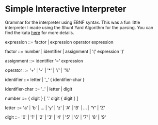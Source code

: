 # Simple Interactive Interpreter

Grammar for the interpreter using EBNF syntax. This was a fun little interpreter I made using the Shunt Yard Algorithm for the parsing. You can find the kata [here](https://www.codewars.com/kata/53005a7b26d12be55c000243/train/javascript) for more details.

expression      ::= factor | expression operator expression

factor          ::= number | identifier | assignment | '(' expression ')'

assignment      ::= identifier '=' expression

operator        ::= '+' | '-' | '*' | '/' | '%'

identifier      ::= letter | '_' { identifier-char }

identifier-char ::= '_' | letter | digit

number          ::= { digit } [ '.' digit { digit } ]

letter          ::= 'a' | 'b' | ... | 'y' | 'z' | 'A' | 'B' | ... | 'Y' | 'Z'

digit           ::= '0' | '1' | '2' | '3' | '4' | '5' | '6' | '7' | '8' | '9'

